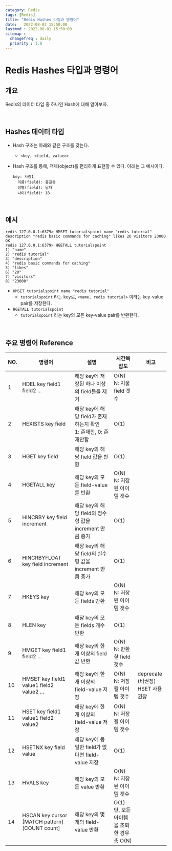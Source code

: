 ```yaml
---
category: Redis
tags: [Redis]
title: "Redis Hashes 타입과 명령어"
date:   2022-08-02 15:50:00 
lastmod : 2022-08-01 15:50:00
sitemap :
  changefreq : daily
  priority : 1.0
---
```


# Redis Hashes 타입과 명령어

## 개요

Redis의 데이터 타입 중 하나인 Hash에 대해 알아보자.

<br/>

## Hashes 데이터 타입

- Hash 구조는 아래와 같은 구조를 갖는다.
    - `<key, <field, value>>`
- Hash 구조를 통해, 객체(object)를 편리하게 표현할 수 있다. 아래는 그 예시이다.
    
    ```text
    key: 사람1
      이름(field): 홍길동
      성별(field): 남자
      나이(field): 18
    ```
    
<br/>

## 예시

```text
redis 127.0.0.1:6379> HMSET tutorialspoint name "redis tutorial"
description "redis basic commands for caching" likes 20 visitors 23000
OK
redis 127.0.0.1:6379> HGETALL tutorialspoint
1) "name"
2) "redis tutorial"
3) "description"
4) "redis basic commands for caching"
5) "likes"
6) "20"
7) "visitors"
8) "23000"
```

- `HMSET tutorialspoint name "redis tutorial"`
    - `tutorialspoint` 라는 key로, `<name, redis tutorial>` 이라는 key-value pair를 저장한다.
- `HGETALL tutorialspoint`
    - `tutorialspoint` 라는 key의 모든 key-value pair를 반환한다.

<br/>

## **주요 명령어 Reference**

| NO. | 명령어 | 설명 | 시간복잡도 | 비고 |
| --- | --- | --- | --- | --- |
| 1 | HDEL key field1 field2 … | 해당 key에 저장된 하나 이상의 field들을 제거 | O(N) <br/> N: 지울 field 갯수 |  |
| 2 | HEXISTS key field | 해당 key에 해당 field가 존재하는지 확인 <br/> 1: 존재함, 0: 존재안함 | O(1) |  |
| 3 | HGET key field | 해당 key의 해당 field 값을 반환 | O(1) |  |
| 4 | HGETALL key | 해당 key의 모든 field-value 를 반환 | O(N) <br/> N: 저장된 아이템 갯수 |  |
| 5 | HINCRBY key field increment | 해당 key의 해당 field의 정수형 값을 increment 만큼 증가 | O(1) |  |
| 6 | HINCRBYFLOAT key field increment | 해당 key의 해당 field의 실수형 값을 increment 만큼 증가 | O(1) |  |
| 7 | HKEYS key | 해당 key의 모든 fields 반환 | O(N) <br/> N: 저장된 아이템 갯수 |  |
| 8 | HLEN key | 해당 key의 모든 fields 개수 반환 | O(1) |  |
| 9 | HMGET key field1 field2 ... | 해당 key의 한 개 이상의 field 값 반환 | O(N) <br/> N: 반환할 field 갯수 |  |
| 10 | HMSET key field1 value1 field2 value2 ... | 해당 key에 한 개 이상의 field-value 저장 | O(N) <br/> N: 저장될 아이템 갯수 | deprecate (비권장) <br/> HSET 사용 권장 |
| 11 | HSET key field1 value1 field2 value2 | 해당 key에 한 개 이상의 field-value 저장 | O(N) <br/> N: 저장될 아이템 갯수 |  |
| 12 | HSETNX key field value | 해당 key에 동일한 field가 없다면 field-value 저장 | O(1) |  |
| 13 | HVALS key | 해당 key의 모든 value 반환 | O(N) <br/> N: 저장된 아이템 갯수 |  |
| 14 | HSCAN key cursor [MATCH pattern] [COUNT count] | 해당 key의 몇 개의 field-value 반환 | O(1) <br/> 단, 모든 아이템을 조회한 경우 총 O(N) |  |